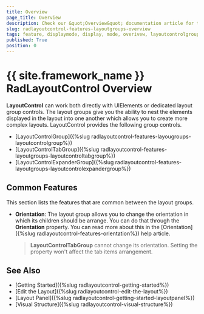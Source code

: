 ```yaml
---
title: Overview
page_title: Overview
description: Check our &quot;Overview&quot; documentation article for the RadLayoutControl {{ site.framework_name }} control.
slug: radlayoutcontrol-features-layoutgroups-overview
tags: feature, displaymode, display, mode, overivew, layoutcontrolgroup, layoutcontroltabgroup, layoutcontrolexpandergroup
published: True
position: 0
---
```


# {{ site.framework_name }} RadLayoutControl Overview

__LayoutControl__ can work both directly with UIElements or dedicated layout group controls. The layout groups give you the ability to nest the elements displayed in the layout into one another which allows you to create more complex layouts. LayoutControl provides the following group controls.

* [LayoutControlGroup]({%slug radlayoutcontrol-features-layougroups-layoutcontrolgroup%})
* [LayoutControlTabGroup]({%slug radlayoutcontrol-features-layoutgroups-layoutcontroltabgroup%})
* [LayoutControlExpanderGroup]({%slug radlayoutcontrol-features-layoutgroups-layoutcontrolexpandergroup%})

## Common Features

This section lists the features that are common between the layout groups.

* __Orientation__: The layout group allows you to change the orientation in which its children should be arrange. You can do that through the __Orientation__ property. You can read more about this in the [Orientation]({%slug radlayoutcontrol-features-orientation%}) help article.

	> __LayoutControlTabGroup__ cannot change its orientation. Setting the property won't affect the tab items arrangement.

## See Also
* [Getting Started]({%slug radlayoutcontrol-getting-started%})
* [Edit the Layout]({%slug radlayoutcontrol-edit-the-layout%})
* [Layout Panel]({%slug radlayoutcontrol-getting-started-layoutpanel%})
* [Visual Structure]({%slug radlayoutcontrol-visual-structure%})